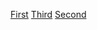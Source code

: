 [First](./screenshots/first.png)
[Third](./screenshots/third.png)
[Second](./screenshots/second.png)

